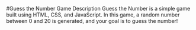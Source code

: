 #Guess the Number Game
Description
Guess the Number is a simple game built using HTML, CSS, and JavaScript. In this game, a random number between 0 and 20 is generated, and your goal is to guess the number!